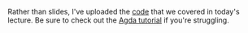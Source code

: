 Rather than slides, I've uploaded the [code](slides/Demo.html) that we
covered in today's lecture. Be sure to check out the [Agda tutorial](http://www.cse.chalmers.se/~ulfn/papers/afp08/tutorial.pdf) if you're struggling.
